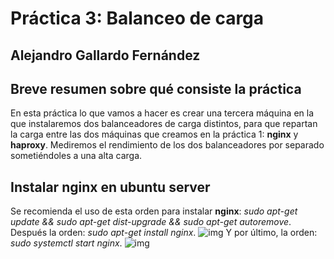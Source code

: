 # Práctica 3: Balanceo de carga

## Alejandro Gallardo Fernández

## Breve resumen sobre qué consiste la práctica
En esta práctica lo que vamos a hacer es crear una tercera máquina en la que instalaremos dos balanceadores de 
carga distintos, para que repartan la carga entre las dos máquinas que creamos en la práctica 1: **nginx** y 
**haproxy**. Mediremos el rendimiento de los dos balanceadores por separado 
sometiéndoles a una alta carga.

## Instalar **nginx** en ubuntu server
Se recomienda el uso de esta orden para instalar **nginx**: *sudo apt-get update && sudo apt-get dist-upgrade && 
sudo apt-get autoremove*.
Después la orden: *sudo apt-get install nginx*.
![img](https://github.com/Taunerify/SWAP-2018/blob/master/Practicas/p3/img/install%20nginx.png)
Y por último, la orden: *sudo systemctl start nginx*.
![img](https://github.com/Taunerify/SWAP-2018/blob/master/Practicas/p3/img/start%20nginx.png) 
